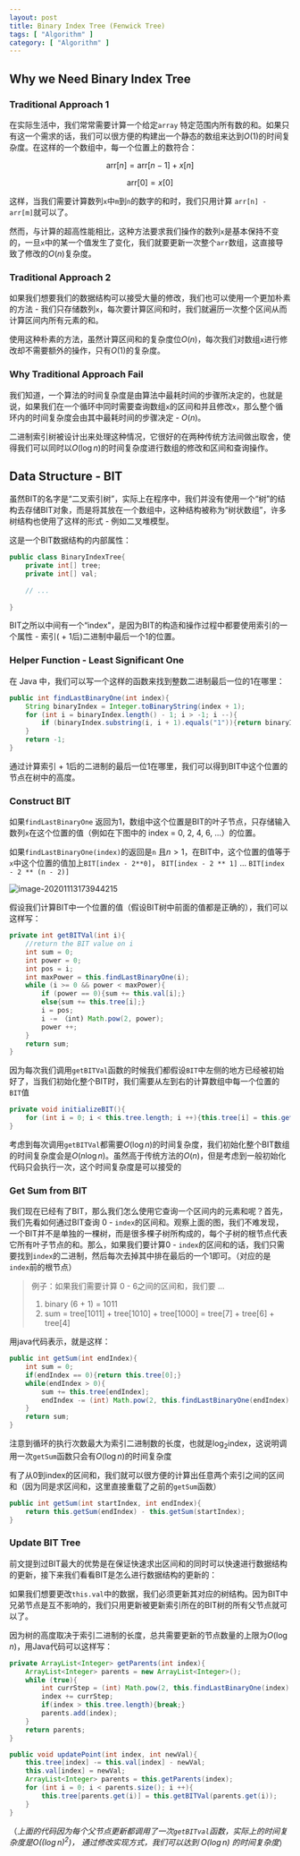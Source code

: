 ```yaml
---
layout: post
title: Binary Index Tree (Fenwick Tree)
tags: [ "Algorithm" ]
category: [ "Algorithm" ]
---
```


## Why we Need Binary Index Tree

### Traditional Approach 1

在实际生活中，我们常常需要计算一个给定`array` 特定范围内所有数的和。如果只有这一个需求的话，我们可以很方便的构建出一个静态的数组来达到$O(1)$的时间复杂度。在这样的一个数组中，每一个位置上的数符合：


$$
\text{arr}[n] = \text{arr}[n - 1] + x[n]
$$

$$
\text{arr}[0] = x[0]
$$

这样，当我们需要计算数列`x`中`m`到`n`的数字的和时，我们只用计算 `arr[n] - arr[m]`就可以了。

然而，与计算的超高性能相比，这种方法要求我们操作的数列`x`是基本保持不变的，一旦`x`中的某一个值发生了变化，我们就要更新一次整个`arr`数组，这直接导致了修改的$O(n)$复杂度。

### Traditional Approach 2

如果我们想要我们的数据结构可以接受大量的修改，我们也可以使用一个更加朴素的方法 - 我们只存储数列`x`，每次要计算区间和时，我们就遍历一次整个区间从而计算区间内所有元素的和。

使用这种朴素的方法，虽然计算区间和的复杂度位$O(n)$，每次我们对数组`x`进行修改却不需要额外的操作，只有$O(1)$的复杂度。

### Why Traditional Approach Fail

我们知道，一个算法的时间复杂度是由算法中最耗时间的步骤所决定的，也就是说，如果我们在一个循环中同时需要查询数组`x`的区间和并且修改`x`，那么整个循环内的时间复杂度会由其中最耗时间的步骤决定 - $O(n)$。

二进制索引树被设计出来处理这种情况，它很好的在两种传统方法间做出取舍，使得我们可以同时以$O(\log{n})$的时间复杂度进行数组的修改和区间和查询操作。

## Data Structure - BIT

虽然BIT的名字是“二叉索引树”，实际上在程序中，我们并没有使用一个“树”的结构去存储BIT对象，而是将其放在一个数组中，这种结构被称为“树状数组”，许多树结构也使用了这样的形式 - 例如二叉堆模型。

这是一个BIT数据结构的内部属性：

```java
public class BinaryIndexTree{
    private int[] tree;
    private int[] val;
    
    // ...
    
}
```

BIT之所以中间有一个“index"，是因为BIT的构造和操作过程中都要使用索引的一个属性 - 索引( + 1后)二进制中最后一个1的位置。

### Helper Function - Least Significant One

在 Java 中，我们可以写一个这样的函数来找到整数二进制最后一位的1在哪里：

```java
public int findLastBinaryOne(int index){
    String binaryIndex = Integer.toBinaryString(index + 1);
    for (int i = binaryIndex.length() - 1; i > -1; i --){
        if (binaryIndex.substring(i, i + 1).equals("1")){return binaryIndex.length() - i;}
    }
    return -1;
}
```

通过计算索引 + 1后的二进制的最后一位1在哪里，我们可以得到BIT中这个位置的节点在树中的高度。

### Construct BIT

如果`findLastBinaryOne` 返回为1，数组中这个位置是BIT的叶子节点，只存储输入数列`x`在这个位置的值（例如在下图中的 index = 0, 2, 4, 6, ...）的位置。

如果`findLastBinaryOne(index)`的返回是`n` 且$n > 1$，在BIT中，这个位置的值等于`x`中这个位置的值加上`BIT[index - 2**0]`， `BIT[index - 2 ** 1]` ... `BIT[index - 2 ** (n - 2)]`

![image-20201113173944215](https://gitee.com/MarkYutianChen/mark-markdown-imagebed/raw/master/20210502162737.png)

假设我们计算BIT中一个位置的值（假设BIT树中前面的值都是正确的），我们可以这样写：

```java
private int getBITVal(int i){
    //return the BIT value on i
    int sum = 0;
    int power = 0;
    int pos = i;
    int maxPower = this.findLastBinaryOne(i);
    while (i >= 0 && power < maxPower){
        if (power == 0){sum += this.val[i];}
        else{sum += this.tree[i];}
        i = pos;
        i -= （int) Math.pow(2, power);
        power ++;
    }
    return sum;
}
```

因为每次我们调用`getBITVal`函数的时候我们都假设`BIT`中左侧的地方已经被初始好了，当我们初始化整个BIT时，我们需要从左到右的计算数组中每一个位置的 `BIT`值

```java
private void initializeBIT(){
    for (int i = 0; i < this.tree.length; i ++){this.tree[i] = this.getBITVal(i);}
}
```

考虑到每次调用`getBITVal`都需要$O(\log{n})$的时间复杂度，我们初始化整个BIT数组的时间复杂度会是$O(n \log{n})$。虽然高于传统方法的$O(n)$，但是考虑到一般初始化代码只会执行一次，这个时间复杂度是可以接受的

### Get Sum from BIT

我们现在已经有了BIT，那么我们怎么使用它查询一个区间内的元素和呢？首先，我们先看如何通过BIT查询 0 - `index`的区间和。观察上面的图，我们不难发现，一个BIT并不是单独的一棵树，而是很多棵子树所构成的，每个子树的根节点代表它所有叶子节点的和。那么，如果我们要计算0 - `index`的区间和的话，我们只需要找到`index`的二进制，然后每次去掉其中排在最后的一个1即可。（对应的是`index`前的根节点）

> 例子：如果我们需要计算 0 - 6之间的区间和，我们要 ...
>
> 1. binary (6 + 1)  = 1011
> 2. sum = tree[1011] + tree[1010] + tree[1000] = tree[7] + tree[6] + tree[4]

用java代码表示，就是这样：

```java
public int getSum(int endIndex){
    int sum = 0;
    if(endIndex == 0){return this.tree[0];}
    while(endIndex > 0){
        sum += this.tree[endIndex];
        endIndex -= (int) Math.pow(2, this.findLastBinaryOne(endIndex) - 1);
    }
    return sum;
}
```

注意到循环的执行次数最大为索引二进制数的长度，也就是$\log_2{\text{index}}$，这说明调用一次`getSum`函数只会有$O(\log{n})$的时间复杂度

有了从0到index的区间和，我们就可以很方便的计算出任意两个索引之间的区间和（因为同是求区间和，这里直接重载了之前的`getSum`函数）

```java
public int getSum(int startIndex, int endIndex){
    return this.getSum(endIndex) - this.getSum(startIndex);
}
```

### Update BIT Tree

前文提到过BIT最大的优势是在保证快速求出区间和的同时可以快速进行数据结构的更新，接下来我们看看BIT是怎么进行数据结构的更新的：

如果我们想要更改`this.val`中的数据，我们必须更新其对应的树结构。因为BIT中兄弟节点是互不影响的，我们只用更新被更新索引所在的BIT树的所有父节点就可以了。

因为树的高度取决于索引二进制的长度，总共需要更新的节点数量的上限为$O(\log{n})$，用Java代码可以这样写：

```java
private ArrayList<Integer> getParents(int index){
    ArrayList<Integer> parents = new ArrayList<Integer>();
    while (true){
        int currStep = (int) Math.pow(2, this.findLastBinaryOne(index) - 1);
        index += currStep;
        if(index > this.tree.length){break;}
        parents.add(index);
    }
    return parents;
}

public void updatePoint(int index, int newVal){
    this.tree[index] -= this.val[index] - newVal;
    this.val[index] = newVal;
    ArrayList<Integer> parents = this.getParents(index);
    for (int i = 0; i < parents.size(); i ++){
        this.tree[parents.get(i)] = this.getBITVal(parents.get(i));
    }
}
```

（*上面的代码因为每个父节点更新都调用了一次`getBITval`函数，实际上的时间复杂度是$O((\log{n})^2)$， 通过修改实现方式，我们可以达到 $O(\log{n})$ 的时间复杂度*）


